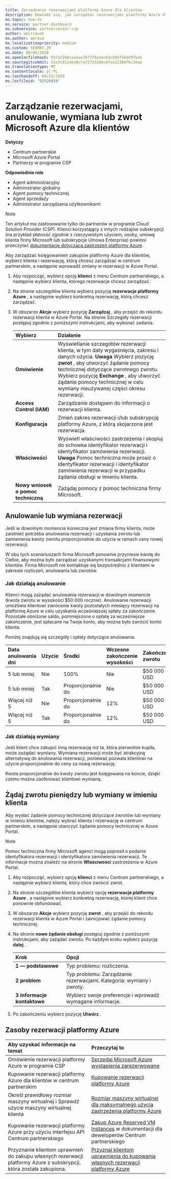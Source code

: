 ```yaml
---
title: Zarządzanie rezerwacjami platformy Azure dla klientów
description: Dowiedz się, jak zarządzać rezerwacjami platformy Azure dla klienta, w tym o sposobach anulowania rezerwacji, wymianie rezerwacji lub zażądać zwrotu pieniędzy.
ms.topic: how-to
ms.service: partner-dashboard
ms.subservice: partnercenter-csp
author: amitravat
ms.author: amrava
ms.localizationpriority: medium
ms.custom: SEOMAY.20
ms.date: 08/06/2020
ms.openlocfilehash: 937a7268caa5ae7872f8a3ec6dcb05f56dd9fbe5
ms.sourcegitcommit: 51e3c912eba8cfa72733206c0fee22386fbc34aa
ms.translationtype: MT
ms.contentlocale: pl-PL
ms.lasthandoff: 09/22/2020
ms.locfileid: "92529919"
---
```

# <a name="manage-cancel-exchange-or-refund-microsoft-azure-reservations-for-customers"></a>Zarządzanie rezerwacjami, anulowanie, wymiana lub zwrot Microsoft Azure dla klientów

**Dotyczy**

- Centrum partnerskie
- Microsoft Azure Portal 
- Partnerzy w programie CSP

**Odpowiednie role**

- Agent administracyjny
- Administrator globalny
- Agent pomocy technicznej
- Agent sprzedaży
- Administrator zarządzania użytkownikami

> [!NOTE]
> Ten artykuł ma zastosowanie tylko do partnerów w programie Cloud Solution Provider (CSP). Klienci korzystający z innych rodzajów subskrypcji (na przykład płatność zgodnie z rzeczywistym użyciem, osoby, umowę klienta firmy Microsoft lub subskrypcje Umowa Enterprise) powinni przeczytać [dokumentację dotyczącą zastrzeżeń platformy Azure](/azure/cost-management-billing/reservations).

Aby zarządzać księgowaniem zakupów platformy Azure dla klientów, wybierz klienta i rezerwację, którą chcesz zarządzać w centrum partnerskim, a następnie wprowadź zmiany w rezerwacji w Azure Portal.

1. Aby rozpocząć, wybierz opcję **klienci** z menu Centrum partnerskiego, a następnie wybierz klienta, którego rezerwacje chcesz zarządzać. 

2. Na stronie szczegółów klienta wybierz pozycję **rezerwacje platformy Azure** , a następnie wybierz konkretną rezerwację, którą chcesz zarządzać.  

3. W obszarze **Akcje** wybierz pozycję **Zarządzaj** , aby przejść do rekordu rezerwacji klienta w Azure Portal. Na stronie Szczegóły rezerwacji postępuj zgodnie z poniższymi instrukcjami, aby wykonać zadania.  

    | **Wybierz**   | **Działanie**    |
    |:-----------------------------|:-----------------|
    | **Omówienie**   | Wyświetlanie szczegółów rezerwacji klienta, w tym daty wygaśnięcia, zakresu i danych użycia. **Uwaga** Wybierz pozycję **zwrot** , aby utworzyć żądanie pomocy technicznej dotyczące zwrotnego zwrotu. Wybierz pozycję **Exchange** , aby utworzyć żądanie pomocy technicznej w celu wymiany nieużywanej części okresu rezerwacji.  
    | **Access Control (IAM)**   | Zarządzanie dostępem do informacji o rezerwacji klienta.|
    | **Konfiguracja**   | Zmień zakres rezerwacji i/lub subskrypcję platformy Azure, z którą skojarzona jest rezerwacja.    |
    | **Właściwości**   | Wyświetl właściwości zastrzeżenia i skopiuj do schowka identyfikator rezerwacji i identyfikator zamówienia rezerwacji. **Uwaga** Pomoc techniczna może prosić o identyfikator rezerwacji i identyfikator zamówienia rezerwacji w przypadku żądania obsługi w imieniu klienta.    |
    | **Nowy wniosek o pomoc techniczną**    | Zażądaj pomocy z pomoc techniczna firmy Microsoft.   |
 
## <a name="cancel-or-exchange-a-reservation"></a>Anulowanie lub wymiana rezerwacji

Jeśli w dowolnym momencie konieczna jest zmiana firmy klienta, może zaistnieć potrzeba anulowania rezerwacji i uzyskania zwrotu lub zamienienia kwoty zwrotu proporcjonalnie do użycia w ramach ceny nowej rezerwacji.

W obu tych scenariuszach firma Microsoft ponownie przyniesie kwotę do Ciebie, aby można było zarządzać uzyskanymi transakcjami finansowymi klientów. Firma Microsoft nie kontaktuje się bezpośrednio z klientami w zakresie rozliczeń, anulowania lub zwrotów.

### <a name="how-cancellations-work"></a>Jak działają anulowanie

Klienci mogą zażądać anulowania rezerwacji w dowolnym momencie (kwota zwrotu w wysokości $50 000 rocznie). Anulowanie rezerwacji umożliwia klientowi zwrócenie kwoty pozostałych miesięcy rezerwacji na platformę Azure w celu uzyskania wcześniejszej opłaty za zakończenie. Pozostałe obniżone saldo, pomniejszone o opłatę za wcześniejsze zakończenie, jest spłacane na Twoje konto, aby można było zwrócić konto klienta. 

Poniżej znajdują się szczegóły i opłaty dotyczące anulowania.


|**Data anulowania**<br> dni   |**Użycie**    |**Środki**  |**Wczesne zakończenie**<br> wysokości    |**Zakończenie zwrotu** | 
|:----------------------------------|:------------|:-----------|:--------------------------------|:--------------|
|5 lub mniej                         | Nie          | 100%       | Nie                              | $50 000 USD   |
|5 lub mniej                         | Tak         | Proporcjonalnie do  | Nie                              | $50 000 USD   |
|Więcej niż 5                        | Nie          | Proporcjonalnie do  | 12%                             | $50 000 USD   |
|Więcej niż 5                        | Tak         | Proporcjonalnie do  | 12%                             | $50 000 USD   |

### <a name="how-exchanges-work"></a>Jak działają wymiany 

Jeśli klient chce zakupić inną rezerwację niż ta, która pierwotnie kupiła, może zażądać wymiany. Wymiana rezerwacji może być atrakcyjną alternatywą do anulowania rezerwacji, ponieważ pozwala klientowi na użycie proporcjonalnie do ceny za nową rezerwację. 

Kwota proporcjonalnie do kwoty zwrotu jest księgowana na koncie, dzięki czemu można zaoferować klientowi wymianę.

## <a name="request-a-refund-or-exchange-on-behalf-of-a-customer"></a>Żądaj zwrotu pieniędzy lub wymiany w imieniu klienta

Aby wysłać żądanie pomocy technicznej dotyczące zwrotów lub wymiany w imieniu klientów, należy wybrać klienta i rezerwację w centrum partnerskim, a następnie utworzyć żądanie pomocy technicznej w Azure Portal. 

>[!NOTE]
>Pomoc techniczna firmy Microsoft agenci mogą poprosił o podanie identyfikatora rezerwacji i identyfikatora zamówienia rezerwacji. Te informacje można znaleźć na stronie **Właściwości** zastrzeżenia w Azure Portal.

1. Aby rozpocząć, wybierz opcję **klienci** z menu Centrum partnerskiego, a następnie wybierz klienta, który chce zwrócić zwrot. 

2. Na stronie szczegółów klienta wybierz opcję **rezerwacje platformy Azure** , a następnie wybierz konkretną rezerwację, której klient chce ponownie obfundować.  

3. W obszarze **Akcje** wybierz pozycję **zwrot** , aby przejść do rekordu rezerwacji klienta w Azure Portal i zainicjować żądanie pomocy technicznej.  

4. Na stronie **nowe żądanie obsługi** postępuj zgodnie z poniższymi instrukcjami, aby zażądać zwrotu. Po każdym kroku wybierz pozycję **dalej** . 

   |**Krok**                    |**Opcji**    |
   |:---------------------------|:-----------------|
   |**1 — podstawowe**                |Typ problemu: rozliczenia.  |
   |**2 problem**               |Typ problemu: Zarządzanie rezerwacjami. Kategoria: wymiany i zwroty. |
   |**3 informacje kontaktowe**   |Wybierz swoje preferencje i wprowadź wymagane informacje. 

5. Po zakończeniu wybierz pozycję **Utwórz** .

## <a name="azure-reservations-resources"></a>Zasoby rezerwacji platformy Azure

|**Aby uzyskać informacje na temat**   |**Przeczytaj to**    |
|:-----------------------------|:-----------------|
|Omówienie rezerwacji platformy Azure w programie CSP  | [Sprzedaj Microsoft Azure wystąpienia zarezerwowane](azure-reservations.md) |
|Kupowanie rezerwacji platformy Azure dla klientów w centrum partnerskim   | [Kupowanie rezerwacji platformy Azure](azure-reservations-buying.md) |
|Określ prawidłowy rozmiar maszyny wirtualnej i Sprawdź użycie maszyny wirtualnej klienta   | [Rozmiar maszyny wirtualnej dla maksymalnego użycia zastrzeżenia platformy Azure](azure-usage.md)   |
|Kupowanie rezerwacji platformy Azure przy użyciu interfejsu API Centrum partnerskiego | [Zakup Azure Reserved VM Instances](/partner-center/develop/purchase-azure-reservations) w dokumentacji dla deweloperów Centrum partnerskiego   |
|Przyznanie klientom uprawnień do zakupu własnych rezerwacji platformy Azure z subskrypcji, która została zakupiona. | [Przyznaj klientom uprawnienia do kupowania własnych rezerwacji platformy Azure](give-customers-permission.md)   |